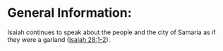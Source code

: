 # General Information:

Isaiah continues to speak about the people and the city of Samaria as if they were a garland ([Isaiah 28:1-2](./01.md)).